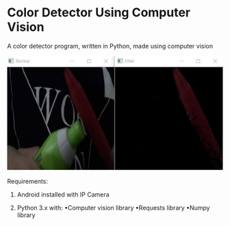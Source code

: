 # Color Detector Using Computer Vision
A color detector program, written in Python, made using computer vision

<img src="assets/1.jpg" width=600px/>

Requirements:
1) Android installed with IP Camera

2) Python 3.x with:
•Computer vision library
•Requests library
•Numpy library
